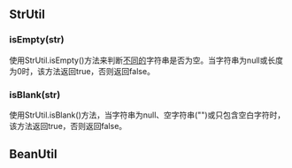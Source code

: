 ## StrUtil

### isEmpty(str)

使用StrUtil.isEmpty()方法来判断[不同的](https://so.csdn.net/so/search?q=%E4%B8%8D%E5%90%8C%E7%9A%84&spm=1001.2101.3001.7020)字符串是否为空。当字符串为null或长度为0时，该方法返回true，否则返回false。

### isBlank(str)

使用StrUtil.isBlank()方法，当字符串为null、空字符串("")或只包含空白字符时，该方法返回true，否则返回false。

## BeanUtil